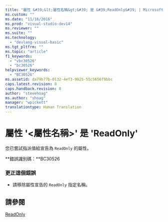 ```yaml
---
title: "屬性 &#39;&lt;屬性名稱&gt;&#39; 是 &#39;ReadOnly&#39; | Microsoft Docs"
ms.custom: ""
ms.date: "11/16/2016"
ms.prod: "visual-studio-dev14"
ms.reviewer: ""
ms.suite: ""
ms.technology: 
  - "devlang-visual-basic"
ms.tgt_pltfrm: ""
ms.topic: "article"
f1_keywords: 
  - "vbc30526"
  - "bc30526"
helpviewer_keywords: 
  - "BC30526"
ms.assetid: da79b77b-0132-4ef3-9825-55c5656f9bbc
caps.latest.revision: 8
caps.handback.revision: 8
author: "stevehoag"
ms.author: "shoag"
manager: "wpickett"
translationtype: Human Translation
---
```

# 屬性 &#39;&lt;屬性名稱&gt;&#39; 是 &#39;ReadOnly&#39;
您已嘗試指派值給宣告為 `ReadOnly` 的屬性。  
  
 **錯誤識別碼：**BC30526  
  
### 更正這個錯誤  
  
-   請移除屬性宣告的 `ReadOnly` 指定名稱。  
  
## 請參閱  
 [ReadOnly](../../visual-basic/language-reference/modifiers/readonly.md)